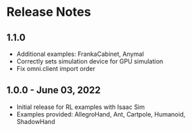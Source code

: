 Release Notes
=============

1.1.0
-----
- Additional examples: FrankaCabinet, Anymal
- Correctly sets simulation device for GPU simulation
- Fix omni.client import order

1.0.0 - June 03, 2022
----------------------
- Initial release for RL examples with Isaac Sim
- Examples provided: AllegroHand, Ant, Cartpole, Humanoid, ShadowHand